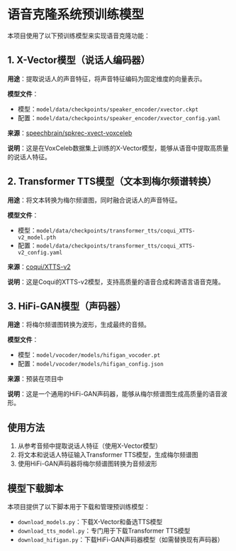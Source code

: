 # 语音克隆系统预训练模型

本项目使用了以下预训练模型来实现语音克隆功能：

## 1. X-Vector模型（说话人编码器）

**用途**：提取说话人的声音特征，将声音特征编码为固定维度的向量表示。

**模型文件**：
- 模型：`model/data/checkpoints/speaker_encoder/xvector.ckpt`
- 配置：`model/data/checkpoints/speaker_encoder/xvector_config.yaml`

**来源**：[speechbrain/spkrec-xvect-voxceleb](https://huggingface.co/speechbrain/spkrec-xvect-voxceleb)

**说明**：这是在VoxCeleb数据集上训练的X-Vector模型，能够从语音中提取高质量的说话人特征。

## 2. Transformer TTS模型（文本到梅尔频谱转换）

**用途**：将文本转换为梅尔频谱图，同时融合说话人的声音特征。

**模型文件**：
- 模型：`model/data/checkpoints/transformer_tts/coqui_XTTS-v2_model.pth`
- 配置：`model/data/checkpoints/transformer_tts/coqui_XTTS-v2_config.yaml`

**来源**：[coqui/XTTS-v2](https://huggingface.co/coqui/XTTS-v2)

**说明**：这是Coqui的XTTS-v2模型，支持高质量的语音合成和跨语言语音克隆。

## 3. HiFi-GAN模型（声码器）

**用途**：将梅尔频谱图转换为波形，生成最终的音频。

**模型文件**：
- 模型：`model/vocoder/models/hifigan_vocoder.pt`
- 配置：`model/vocoder/models/hifigan_config.json`

**来源**：预装在项目中

**说明**：这是一个通用的HiFi-GAN声码器，能够从梅尔频谱图生成高质量的语音波形。

## 使用方法

1. 从参考音频中提取说话人特征（使用X-Vector模型）
2. 将文本和说话人特征输入Transformer TTS模型，生成梅尔频谱图
3. 使用HiFi-GAN声码器将梅尔频谱图转换为音频波形

## 模型下载脚本

本项目提供了以下脚本用于下载和管理预训练模型：

- `download_models.py`：下载X-Vector和备选TTS模型
- `download_tts_model.py`：专门用于下载Transformer TTS模型
- `download_hifigan.py`：下载HiFi-GAN声码器模型（如需替换现有声码器） 